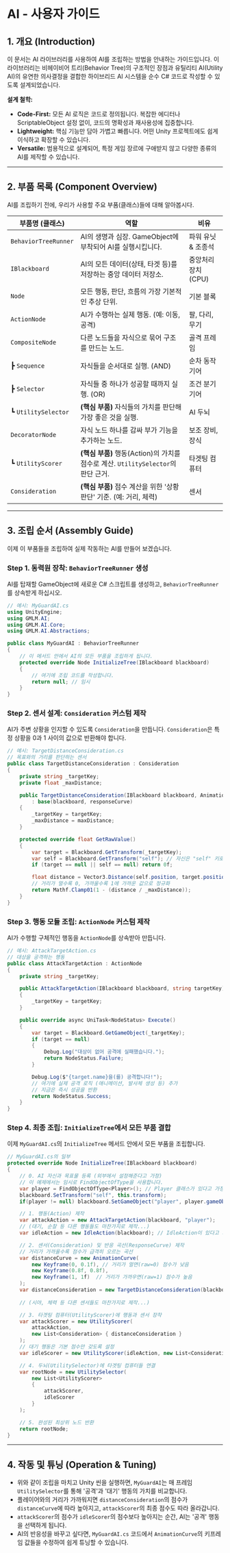 # AI - 사용자 가이드

## 1. 개요 (Introduction)

이 문서는 AI 라이브러리를 사용하여 AI를 조립하는 방법을 안내하는 가이드입니다. 이 라이브러리는 비헤이비어 트리(Behavior Tree)의 구조적인 장점과 유틸리티 AI(Utility AI)의 유연한 의사결정을 결합한 하이브리드 AI 시스템을 순수 C# 코드로 작성할 수 있도록 설계되었습니다.

**설계 철학:**
- **Code-First:** 모든 AI 로직은 코드로 정의됩니다. 복잡한 에디터나 ScriptableObject 설정 없이, 코드의 명확성과 재사용성에 집중합니다.
- **Lightweight:** 핵심 기능만 담아 가볍고 빠릅니다. 어떤 Unity 프로젝트에도 쉽게 이식하고 확장할 수 있습니다.
- **Versatile:** 범용적으로 설계되어, 특정 게임 장르에 구애받지 않고 다양한 종류의 AI를 제작할 수 있습니다.

---

## 2. 부품 목록 (Component Overview)

AI를 조립하기 전에, 우리가 사용할 주요 부품(클래스)들에 대해 알아봅시다.

| 부품명 (클래스) | 역할 | 비유 |
|---|---|---|
| `BehaviorTreeRunner` | AI의 생명과 심장. GameObject에 부착되어 AI를 실행시킵니다. | 파워 유닛 & 조종석 |
| `IBlackboard` | AI의 모든 데이터(상태, 타겟 등)를 저장하는 중앙 데이터 저장소. | 중앙처리장치(CPU) |
| `Node` | 모든 행동, 판단, 흐름의 가장 기본적인 추상 단위. | 기본 블록 |
| `ActionNode` | AI가 수행하는 실제 행동. (예: 이동, 공격) | 팔, 다리, 무기 |
| `CompositeNode` | 다른 노드들을 자식으로 묶어 구조를 만드는 노드. | 골격 프레임 |
| ┣ `Sequence` | 자식들을 순서대로 실행. (AND) | 순차 동작 기어 |
| ┣ `Selector` | 자식들 중 하나가 성공할 때까지 실행. (OR) | 조건 분기 기어 |
| ┗ `UtilitySelector` | **(핵심 부품)** 자식들의 가치를 판단해 가장 좋은 것을 실행. | AI 두뇌 |
| `DecoratorNode` | 자식 노드 하나를 감싸 부가 기능을 추가하는 노드. | 보조 장비, 장식 |
| ┗ `UtilityScorer` | **(핵심 부품)** 행동(Action)의 가치를 점수로 계산. `UtilitySelector`의 판단 근거. | 타겟팅 컴퓨터 |
| `Consideration` | **(핵심 부품)** 점수 계산을 위한 '상황 판단' 기준. (예: 거리, 체력) | 센서 |

---

## 3. 조립 순서 (Assembly Guide)

이제 이 부품들을 조립하여 실제 작동하는 AI를 만들어 보겠습니다.

### Step 1. 동력원 장착: `BehaviorTreeRunner` 생성

AI를 탑재할 GameObject에 새로운 C# 스크립트를 생성하고, `BehaviorTreeRunner`를 상속받게 하십시오.

```csharp
// 예시: MyGuardAI.cs
using UnityEngine;
using GMLM.AI;
using GMLM.AI.Core;
using GMLM.AI.Abstractions;

public class MyGuardAI : BehaviorTreeRunner
{
    // 이 메서드 안에서 AI의 모든 부품을 조립하게 됩니다.
    protected override Node InitializeTree(IBlackboard blackboard)
    {
        // 여기에 조립 코드를 작성합니다.
        return null; // 임시
    }
}
```

### Step 2. 센서 설계: `Consideration` 커스텀 제작

AI가 주변 상황을 인지할 수 있도록 `Consideration`을 만듭니다. `Consideration`은 특정 상황을 0과 1 사이의 값으로 반환해야 합니다.

```csharp
// 예시: TargetDistanceConsideration.cs
// 목표와의 거리를 판단하는 센서
public class TargetDistanceConsideration : Consideration
{
    private string _targetKey;
    private float _maxDistance;

    public TargetDistanceConsideration(IBlackboard blackboard, AnimationCurve responseCurve, string targetKey, float maxDistance) 
        : base(blackboard, responseCurve)
    {
        _targetKey = targetKey;
        _maxDistance = maxDistance;
    }

    protected override float GetRawValue()
    {
        var target = Blackboard.GetTransform(_targetKey);
        var self = Blackboard.GetTransform("self"); // 자신은 "self" 키로 등록되었다고 가정
        if (target == null || self == null) return 0f;

        float distance = Vector3.Distance(self.position, target.position);
        // 거리가 멀수록 0, 가까울수록 1에 가까운 값으로 정규화
        return Mathf.Clamp01(1 - (distance / _maxDistance));
    }
}
```

### Step 3. 행동 모듈 조립: `ActionNode` 커스텀 제작

AI가 수행할 구체적인 행동을 `ActionNode`를 상속받아 만듭니다.

```csharp
// 예시: AttackTargetAction.cs
// 대상을 공격하는 행동
public class AttackTargetAction : ActionNode
{
    private string _targetKey;

    public AttackTargetAction(IBlackboard blackboard, string targetKey) : base(blackboard)
    {
        _targetKey = targetKey;
    }

    public override async UniTask<NodeStatus> Execute()
    {
        var target = Blackboard.GetGameObject(_targetKey);
        if (target == null)
        {
            Debug.Log("대상이 없어 공격에 실패했습니다.");
            return NodeStatus.Failure;
        }

        Debug.Log($"{target.name}을(를) 공격합니다!");
        // 여기에 실제 공격 로직 (애니메이션, 발사체 생성 등) 추가
        // 지금은 즉시 성공을 반환
        return NodeStatus.Success;
    }
}
```

### Step 4. 최종 조립: `InitializeTree`에서 모든 부품 결합

이제 `MyGuardAI.cs`의 `InitializeTree` 메서드 안에서 모든 부품을 조립합니다.

```csharp
// MyGuardAI.cs의 일부
protected override Node InitializeTree(IBlackboard blackboard)
{
    // 0. AI 자신과 목표물 등록 (외부에서 설정해준다고 가정)
    // 이 예제에서는 임시로 FindObjectOfType을 사용합니다.
    var player = FindObjectOfType<Player>(); // Player 클래스가 있다고 가정
    blackboard.SetTransform("self", this.transform);
    if(player != null) blackboard.SetGameObject("player", player.gameObject);

    // 1. 행동(Action) 제작
    var attackAction = new AttackTargetAction(blackboard, "player");
    // (대기, 순찰 등 다른 행동들도 마찬가지로 제작...)
    var idleAction = new IdleAction(blackboard); // IdleAction이 있다고 가정

    // 2. 센서(Consideration) 및 반응 곡선(ResponseCurve) 제작
    // 거리가 가까울수록 점수가 급격히 오르는 곡선
    var distanceCurve = new AnimationCurve(
        new Keyframe(0, 0.1f), // 거리가 멀면(raw=0) 점수가 낮음
        new Keyframe(0.8f, 0.8f),
        new Keyframe(1, 1f)  // 거리가 가까우면(raw=1) 점수가 높음
    );
    var distanceConsideration = new TargetDistanceConsideration(blackboard, distanceCurve, "player", 20f);
    
    // (시야, 체력 등 다른 센서들도 마찬가지로 제작...)

    // 3. 타겟팅 컴퓨터(UtilityScorer)에 행동과 센서 장착
    var attackScorer = new UtilityScorer(
        attackAction,
        new List<Consideration> { distanceConsideration }
    );
    // 대기 행동은 기본 점수만 갖도록 설정
    var idleScorer = new UtilityScorer(idleAction, new List<Consideration>());

    // 4. 두뇌(UtilitySelector)에 타겟팅 컴퓨터들 연결
    var rootNode = new UtilitySelector(
        new List<UtilityScorer>
        {
            attackScorer,
            idleScorer
        }
    );

    // 5. 완성된 최상위 노드 반환
    return rootNode;
}
```

---

## 4. 작동 및 튜닝 (Operation & Tuning)

- 위와 같이 조립을 마치고 Unity 씬을 실행하면, `MyGuardAI`는 매 프레임 `UtilitySelector`를 통해 '공격'과 '대기' 행동의 가치를 비교합니다.
- 플레이어와의 거리가 가까워지면 `distanceConsideration`의 점수가 `distanceCurve`에 따라 높아지고, `attackScorer`의 최종 점수도 따라 올라갑니다.
- `attackScorer`의 점수가 `idleScorer`의 점수보다 높아지는 순간, AI는 '공격' 행동을 선택하게 됩니다.
- AI의 반응성을 바꾸고 싶다면, `MyGuardAI.cs` 코드에서 `AnimationCurve`의 키프레임 값들을 수정하여 쉽게 튜닝할 수 있습니다. 
